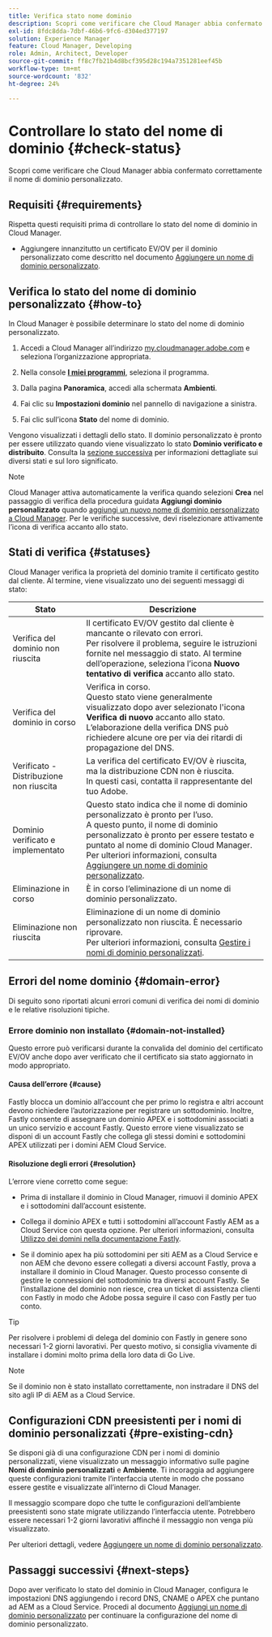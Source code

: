 ```yaml
---
title: Verifica stato nome dominio
description: Scopri come verificare che Cloud Manager abbia confermato correttamente il nome di dominio personalizzato.
exl-id: 8fdc8dda-7dbf-46b6-9fc6-d304ed377197
solution: Experience Manager
feature: Cloud Manager, Developing
role: Admin, Architect, Developer
source-git-commit: ff8c7fb21b4d8bcf395d28c194a7351281eef45b
workflow-type: tm+mt
source-wordcount: '832'
ht-degree: 24%

---
```



# Controllare lo stato del nome di dominio {#check-status}

Scopri come verificare che Cloud Manager abbia confermato correttamente il nome di dominio personalizzato.

## Requisiti {#requirements}

Rispetta questi requisiti prima di controllare lo stato del nome di dominio in Cloud Manager.

* Aggiungere innanzitutto un certificato EV/OV per il dominio personalizzato come descritto nel documento [Aggiungere un nome di dominio personalizzato](/help/implementing/cloud-manager/custom-domain-names/add-custom-domain-name.md).

## Verifica lo stato del nome di dominio personalizzato {#how-to}

In Cloud Manager è possibile determinare lo stato del nome di dominio personalizzato.

1. Accedi a Cloud Manager all’indirizzo [my.cloudmanager.adobe.com](https://my.cloudmanager.adobe.com/) e seleziona l’organizzazione appropriata.

1. Nella console **[I miei programmi](/help/implementing/cloud-manager/navigation.md#my-programs)**, seleziona il programma.

1. Dalla pagina **Panoramica**, accedi alla schermata **Ambienti**.

1. Fai clic su **Impostazioni dominio** nel pannello di navigazione a sinistra.

1. Fai clic sull’icona **Stato** del nome di dominio.

Vengono visualizzati i dettagli dello stato. Il dominio personalizzato è pronto per essere utilizzato quando viene visualizzato lo stato **Dominio verificato e distribuito**. Consulta la [sezione successiva](#statuses) per informazioni dettagliate sui diversi stati e sul loro significato.

>[!NOTE]
>
>Cloud Manager attiva automaticamente la verifica quando selezioni **Crea** nel passaggio di verifica della procedura guidata **Aggiungi dominio personalizzato** quando [aggiungi un nuovo nome di dominio personalizzato a Cloud Manager](/help/implementing/cloud-manager/custom-domain-names/add-custom-domain-name.md). Per le verifiche successive, devi riselezionare attivamente l’icona di verifica accanto allo stato.

## Stati di verifica {#statuses}

Cloud Manager verifica la proprietà del dominio tramite il certificato gestito dal cliente. Al termine, viene visualizzato uno dei seguenti messaggi di stato:

| Stato | Descrizione |
| --- | --- |
| Verifica del dominio non riuscita | Il certificato EV/OV gestito dal cliente è mancante o rilevato con errori.<br> Per risolvere il problema, seguire le istruzioni fornite nel messaggio di stato. Al termine dell’operazione, seleziona l’icona **Nuovo tentativo di verifica** accanto allo stato. |
| Verifica del dominio in corso | Verifica in corso.<br>Questo stato viene generalmente visualizzato dopo aver selezionato l&#39;icona **Verifica di nuovo** accanto allo stato. L’elaborazione della verifica DNS può richiedere alcune ore per via dei ritardi di propagazione del DNS. |
| Verificato - Distribuzione non riuscita | La verifica del certificato EV/OV è riuscita, ma la distribuzione CDN non è riuscita.<br>In questi casi, contatta il rappresentante del tuo Adobe. |
| Dominio verificato e implementato | Questo stato indica che il nome di dominio personalizzato è pronto per l’uso.<br>A questo punto, il nome di dominio personalizzato è pronto per essere testato e puntato al nome di dominio Cloud Manager. Per ulteriori informazioni, consulta [Aggiungere un nome di dominio personalizzato](/help/implementing/cloud-manager/custom-domain-names/add-custom-domain-name.md). |
| Eliminazione in corso | È in corso l’eliminazione di un nome di dominio personalizzato. |
| Eliminazione non riuscita | Eliminazione di un nome di dominio personalizzato non riuscita. È necessario riprovare.<br>Per ulteriori informazioni, consulta [Gestire i nomi di dominio personalizzati](/help/implementing/cloud-manager/custom-domain-names/managing-custom-domain-names.md). |


## Errori del nome dominio {#domain-error}

Di seguito sono riportati alcuni errori comuni di verifica dei nomi di dominio e le relative risoluzioni tipiche.

### Errore dominio non installato {#domain-not-installed}

Questo errore può verificarsi durante la convalida del dominio del certificato EV/OV anche dopo aver verificato che il certificato sia stato aggiornato in modo appropriato.

#### Causa dell’errore {#cause}

Fastly blocca un dominio all’account che per primo lo registra e altri account devono richiedere l’autorizzazione per registrare un sottodominio. Inoltre, Fastly consente di assegnare un dominio APEX e i sottodomini associati a un unico servizio e account Fastly. Questo errore viene visualizzato se disponi di un account Fastly che collega gli stessi domini e sottodomini APEX utilizzati per i domini AEM Cloud Service.

#### Risoluzione degli errori {#resolution}

L’errore viene corretto come segue:

* Prima di installare il dominio in Cloud Manager, rimuovi il dominio APEX e i sottodomini dall’account esistente.

* Collega il dominio APEX e tutti i sottodomini all’account Fastly AEM as a Cloud Service con questa opzione. Per ulteriori informazioni, consulta [Utilizzo dei domini nella documentazione Fastly](https://docs.fastly.com/en/guides/working-with-domains).

* Se il dominio apex ha più sottodomini per siti AEM as a Cloud Service e non AEM che devono essere collegati a diversi account Fastly, prova a installare il dominio in Cloud Manager. Questo processo consente di gestire le connessioni del sottodominio tra diversi account Fastly. Se l’installazione del dominio non riesce, crea un ticket di assistenza clienti con Fastly in modo che Adobe possa seguire il caso con Fastly per tuo conto.

>[!TIP]
>
>Per risolvere i problemi di delega del dominio con Fastly in genere sono necessari 1-2 giorni lavorativi. Per questo motivo, si consiglia vivamente di installare i domini molto prima della loro data di Go Live.

>[!NOTE]
>
>Se il dominio non è stato installato correttamente, non instradare il DNS del sito agli IP di AEM as a Cloud Service.

## Configurazioni CDN preesistenti per i nomi di dominio personalizzati {#pre-existing-cdn}

Se disponi già di una configurazione CDN per i nomi di dominio personalizzati, viene visualizzato un messaggio informativo sulle pagine **Nomi di dominio personalizzati** e **Ambiente**. Ti incoraggia ad aggiungere queste configurazioni tramite l’interfaccia utente in modo che possano essere gestite e visualizzate all’interno di Cloud Manager.

Il messaggio scompare dopo che tutte le configurazioni dell’ambiente preesistenti sono state migrate utilizzando l’interfaccia utente. Potrebbero essere necessari 1-2 giorni lavorativi affinché il messaggio non venga più visualizzato.

Per ulteriori dettagli, vedere [Aggiungere un nome di dominio personalizzato](/help/implementing/cloud-manager/custom-domain-names/add-custom-domain-name.md).

## Passaggi successivi {#next-steps}

Dopo aver verificato lo stato del dominio in Cloud Manager, configura le impostazioni DNS aggiungendo i record DNS, CNAME o APEX che puntano ad AEM as a Cloud Service. Procedi al documento [Aggiungi un nome di dominio personalizzato](/help/implementing/cloud-manager/custom-domain-names/add-custom-domain-name.md) per continuare la configurazione del nome di dominio personalizzato.
